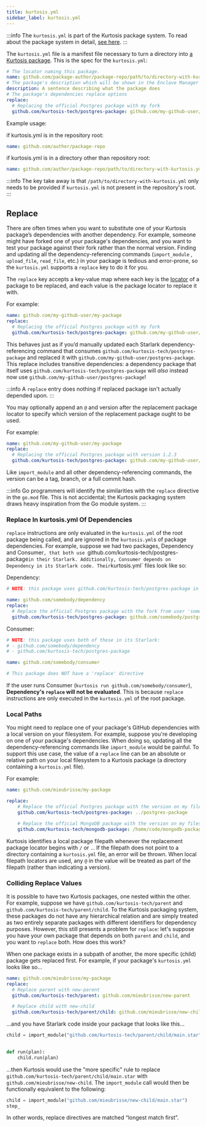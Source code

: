 ```yaml
---
title: kurtosis.yml
sidebar_label: kurtosis.yml
---
```


:::info
The `kurtosis.yml` is part of the Kurtosis package system. To read about the package system in detail, [see here][how-do-kurtosis-imports-work-explanation].
:::

The `kurtosis.yml` file is a manifest file necessary to turn a directory into [a Kurtosis package][package]. This is the spec for the `kurtosis.yml`:

<!-- TODO UPDATE THIS WHEN DEPENDENCIES GO HERE -->

```yaml
# The locator naming this package.
name: github.com/package-author/package-repo/path/to/directory-with-kurtosis.yml
# The package's description which will be shown in the Enclave Manager on the UI.
description: A sentence describing what the package does
# The package's dependencies replace options
replace:
  # Replacing the official Postgres package with my fork
  github.com/kurtosis-tech/postgres-package: github.com/my-github-user/postgres-package
```

Example usage:

if kurtosis.yml is in the repository root:
```yaml
name: github.com/author/package-repo
```

if kurtosis.yml is in a directory other than repository root:
```yaml
name: github.com/author/package-repo/path/to/directory-with-kurtosis.yml
```

:::info
The key take away is that `/path/to/directory-with-kurtosis.yml` only needs to be provided if `kurtosis.yml` is not present in the repository's root.
:::

Replace
-------
There are often times when you want to substitute one of your Kurtosis package’s dependencies with another dependency. For example, someone might have forked one of your package's dependencies, and you want to test your package against their fork rather than the normal version. Finding and updating all the dependency-referencing commands (`import_module` , `upload_file`, `read_file`, etc.) in your package is tedious and error-prone, so the `kurtosis.yml` supports a `replace` key to do it for you.

The `replace` key accepts a key-value map where each key is the [locator][locators] of a package to be replaced, and each value is the package locator to replace it with.

For example:

```yaml
name: github.com/my-github-user/my-package
replace:
  # Replacing the official Postgres package with my fork
  github.com/kurtosis-tech/postgres-package: github.com/my-github-user/postgres-package
```

This behaves just as if you’d manually updated each Starlark dependency-referencing command that consumes `github.com/kurtosis-tech/postgres-package` and replaced it with `github.com/my-github-user/postgres-package`. This replace includes transitive dependencies: a dependency package that itself uses `github.com/kurtosis-tech/postgres-package` will _also_ instead now use `github.com/my-github-user/postgres-package`!

:::info
A `replace` entry does nothing if replaced package isn't actually depended upon.
:::

You may optionally append an `@` and version after the replacement package locator to specify which version of the replacement package ought to be used.

For example:

```yaml
name: github.com/my-github-user/my-package
replace:
  # Replacing the official Postgres package with version 1.2.3
  github.com/kurtosis-tech/postgres-package: github.com/my-github-user/postgres-package@1.2.3
```

Like `import_module` and all other dependency-referencing commands, the version can be a tag, branch, or a full commit hash.

:::info
Go programmers will identify the similarities with the `replace` directive in the `go.mod` file. This is not accidental; the Kurtosis packaging system draws heavy inspiration from the Go module system.
:::

### Replace In kurtosis.yml Of Dependencies
`replace` instructions are only evaluated in the `kurtosis.yml` of the root package being called, and are ignored in the `kurtosis.yml`s of package dependencies.
For example, suppose we had two packages, Dependency and Consumer`, that both use `github.com/kurtosis-tech/postgres-package` in their Starlark.
Additionally, Consumer depends on Dependency in its Starlark code.
Their `kurtosis.yml` files look like so:

Dependency:

```yaml
# NOTE: this package uses github.com/kurtosis-tech/postgres-package in its Starlark

name: github.com/somebody/dependency
replace:
  # Replace the official Postgres package with the fork from user 'someboday'
  github.com/kurtosis-tech/postgres-package: github.com/somebody/postgres-package
```

Consumer:

```yaml
# NOTE: this package uses both of these in its Starlark:
# - github.com/somebody/dependency
# - github.com/kurtosis-tech/postgres-package

name: github.com/somebody/consumer

# This package does NOT have a 'replace' directive
```

If the user runs Consumer (`kurtosis run github.com/somebody/consumer`), **Dependency's `replace` will not be evaluated**. This is because `replace` instructions are only executed in the `kurtosis.yml` of the root package.

### Local Paths
You might need to replace one of your package's GitHub dependencies with a local version on your filesystem. For example, suppose you're developing on one of your package's dependencies. When doing so, updating all the dependency-referencing commands like `import_module` would be painful. To support this use case, the value of a `replace` line can be an absolute or relative path on your local filesystem to a Kurtosis package (a directory containing a `kurtosis.yml` file).

For example:

```yaml
name: github.com/mieubrisse/my-package

replace:
    # Replace the official Postgres package with the version on my filesystem (relative import)
    github.com/kurtosis-tech/postgres-package: ../postgres-package

    # Replace the official MongoDB package with the version on my filesystem (absolute import)
    github.com/kurtosis-tech/mongodb-package: /home/code/mongodb-package
```

Kurtosis identifies a local package filepath whenever the replacement package locator begins with `/` or `.`. If the filepath does not point to a directory containing a `kurtosis.yml` file, an error will be thrown. When local filepath locators are used, any `@` in the value will be treated as part of the filepath (rather than indicating a version).

### Colliding Replace Values
It is possible to have two Kurtosis packages, one nested within the other.
For example, suppose we have `github.com/kurtosis-tech/parent` and `github.com/kurtosis-tech/parent/child`.
To the Kurtosis packaging system, these packages do not have any hierarchical relation and are simply treated as two entirely separate packages with different identifiers for dependency purposes.
However, this still presents a problem for `replace`: let's suppose you have your own package that depends on both `parent` and `child`, and you want to `replace` both.
How does this work?

When one package exists in a subpath of another, the more specific (child) package gets replaced first. For example, if your package's `kurtosis.yml` looks like so...

```yaml
name: github.com/mieubrisse/my-package
replace:
  # Replace parent with new-parent
  github.com/kurtosis-tech/parent: github.com/mieubrisse/new-parent

  # Replace child with new-child
  github.com/kurtosis-tech/parent/child: github.com/mieubrisse/new-child
```

...and you have Starlark code inside your package that looks like this...

```python
child = import_module("github.com/kurtosis-tech/parent/child/main.star")

 
def run(plan):
    child.run(plan)
```

...then Kurtosis would use the "more specific" rule to replace `github.com/kurtosis-tech/parent/child/main.star` with `github.com/mieubrisse/new-child`.
The `import_module` call would then be functionally equivalent to the following:

```python
child = import_module("github.com/mieubrisse/new-child/main.star")
step_
```

In other words, replace directives are matched “longest match first”.

<!----------------------- ONLY LINKS BELOW HERE ----------------------------->
[package]: ./packages.md
[how-do-kurtosis-imports-work-explanation]: ../explanations/how-do-kurtosis-imports-work.md
[locators]: ./locators.md